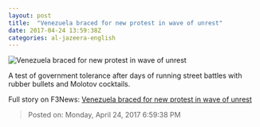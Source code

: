 ```yaml
---
layout: post
title:  "Venezuela braced for new protest in wave of unrest"
date: 2017-04-24 13:59:38Z
categories: al-jazeera-english
---
```


![Venezuela braced for new protest in wave of unrest](http://www.aljazeera.com/mritems/Images/2017/4/22/5bd17df80469436cbdd62014027a278b_18.jpg)

A test of government tolerance after days of running street battles with rubber bullets and Molotov cocktails.


Full story on F3News: [Venezuela braced for new protest in wave of unrest](http://www.f3nws.com/n/fgNSf)

> Posted on: Monday, April 24, 2017 6:59:38 PM

